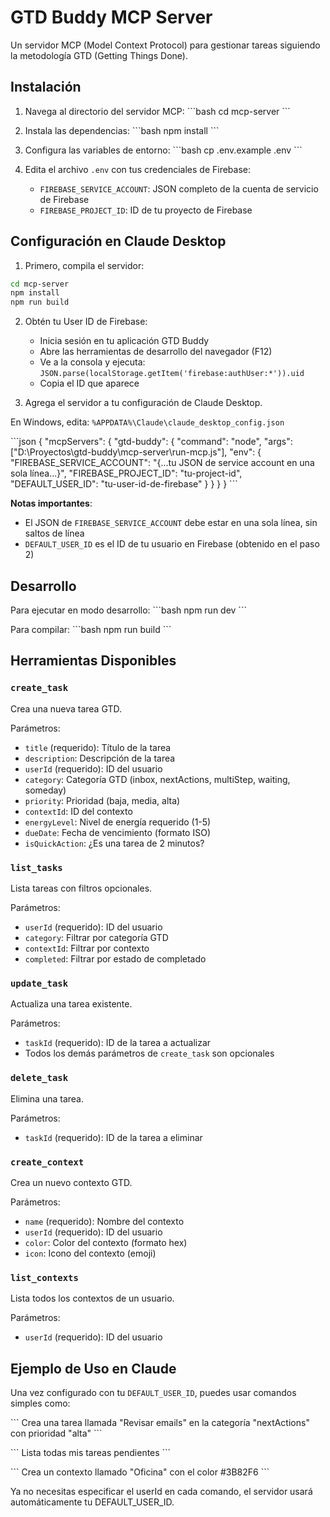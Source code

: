 # GTD Buddy MCP Server

Un servidor MCP (Model Context Protocol) para gestionar tareas siguiendo la metodología GTD (Getting Things Done).

## Instalación

1. Navega al directorio del servidor MCP:
\`\`\`bash
cd mcp-server
\`\`\`

2. Instala las dependencias:
\`\`\`bash
npm install
\`\`\`

3. Configura las variables de entorno:
\`\`\`bash
cp .env.example .env
\`\`\`

4. Edita el archivo `.env` con tus credenciales de Firebase:
   - `FIREBASE_SERVICE_ACCOUNT`: JSON completo de la cuenta de servicio de Firebase
   - `FIREBASE_PROJECT_ID`: ID de tu proyecto de Firebase

## Configuración en Claude Desktop

1. Primero, compila el servidor:
```bash
cd mcp-server
npm install
npm run build
```

2. Obtén tu User ID de Firebase:
   - Inicia sesión en tu aplicación GTD Buddy
   - Abre las herramientas de desarrollo del navegador (F12)
   - Ve a la consola y ejecuta: `JSON.parse(localStorage.getItem('firebase:authUser:*')).uid`
   - Copia el ID que aparece

3. Agrega el servidor a tu configuración de Claude Desktop. 

En Windows, edita: `%APPDATA%\Claude\claude_desktop_config.json`

\`\`\`json
{
  "mcpServers": {
    "gtd-buddy": {
      "command": "node",
      "args": ["D:\\Proyectos\\gtd-buddy\\mcp-server\\run-mcp.js"],
      "env": {
        "FIREBASE_SERVICE_ACCOUNT": "{...tu JSON de service account en una sola línea...}",
        "FIREBASE_PROJECT_ID": "tu-project-id",
        "DEFAULT_USER_ID": "tu-user-id-de-firebase"
      }
    }
  }
}
\`\`\`

**Notas importantes**: 
- El JSON de `FIREBASE_SERVICE_ACCOUNT` debe estar en una sola línea, sin saltos de línea
- `DEFAULT_USER_ID` es el ID de tu usuario en Firebase (obtenido en el paso 2)

## Desarrollo

Para ejecutar en modo desarrollo:
\`\`\`bash
npm run dev
\`\`\`

Para compilar:
\`\`\`bash
npm run build
\`\`\`

## Herramientas Disponibles

### `create_task`
Crea una nueva tarea GTD.

Parámetros:
- `title` (requerido): Título de la tarea
- `description`: Descripción de la tarea
- `userId` (requerido): ID del usuario
- `category`: Categoría GTD (inbox, nextActions, multiStep, waiting, someday)
- `priority`: Prioridad (baja, media, alta)
- `contextId`: ID del contexto
- `energyLevel`: Nivel de energía requerido (1-5)
- `dueDate`: Fecha de vencimiento (formato ISO)
- `isQuickAction`: ¿Es una tarea de 2 minutos?

### `list_tasks`
Lista tareas con filtros opcionales.

Parámetros:
- `userId` (requerido): ID del usuario
- `category`: Filtrar por categoría GTD
- `contextId`: Filtrar por contexto
- `completed`: Filtrar por estado de completado

### `update_task`
Actualiza una tarea existente.

Parámetros:
- `taskId` (requerido): ID de la tarea a actualizar
- Todos los demás parámetros de `create_task` son opcionales

### `delete_task`
Elimina una tarea.

Parámetros:
- `taskId` (requerido): ID de la tarea a eliminar

### `create_context`
Crea un nuevo contexto GTD.

Parámetros:
- `name` (requerido): Nombre del contexto
- `userId` (requerido): ID del usuario
- `color`: Color del contexto (formato hex)
- `icon`: Icono del contexto (emoji)

### `list_contexts`
Lista todos los contextos de un usuario.

Parámetros:
- `userId` (requerido): ID del usuario

## Ejemplo de Uso en Claude

Una vez configurado con tu `DEFAULT_USER_ID`, puedes usar comandos simples como:

\`\`\`
Crea una tarea llamada "Revisar emails" en la categoría "nextActions" con prioridad "alta"
\`\`\`

\`\`\`
Lista todas mis tareas pendientes
\`\`\`

\`\`\`
Crea un contexto llamado "Oficina" con el color #3B82F6
\`\`\`

Ya no necesitas especificar el userId en cada comando, el servidor usará automáticamente tu DEFAULT_USER_ID.
